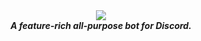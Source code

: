 <div align="center">
  <img src="https://cdn.discordapp.com/attachments/907083009688236043/907255327332904970/IMG_5053.png" align="center">
  <br>
  <strong><i>A feature-rich all-purpose bot for Discord.</i></strong>
  <br>
  <br>
